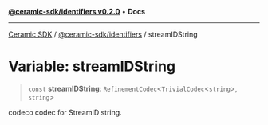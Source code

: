 [**@ceramic-sdk/identifiers v0.2.0**](../README.md) • **Docs**

***

[Ceramic SDK](../../../README.md) / [@ceramic-sdk/identifiers](../README.md) / streamIDString

# Variable: streamIDString

> `const` **streamIDString**: `RefinementCodec`\<`TrivialCodec`\<`string`\>, `string`\>

codeco codec for StreamID string.
